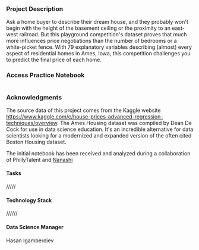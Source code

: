 ### Project Description
Ask a home buyer to describe their dream house, and they probably won't begin with the height of the basement ceiling or the proximity to an east-west railroad. But this playground competition's dataset proves that much more influences price negotiations than the number of bedrooms or a white-picket fence. With 79 explanatory variables describing (almost) every aspect of residential homes in Ames, Iowa, this competition challenges you to predict the final price of each home.




### Access Practice Notebook
```

```

### Acknowledgments
The source data of this project comes from the Kaggle website https://www.kaggle.com/c/house-prices-advanced-regression-techniques/overview.
The Ames Housing dataset was compiled by Dean De Cock for use in data science education. It's an incredible alternative for data scientists looking for a modernized and expanded version of the often cited Boston Housing dataset. 


The initial notebook has been received and analyzed during a collaboration of PhillyTalent and [Nanashi](https://www.kaggle.com/jesucristo)

#### Tasks
/////


#### Technology Stack
//////



#### Data Science Manager
Hasan Igamberdiev
